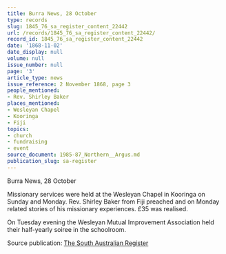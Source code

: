 ```yaml
---
title: Burra News, 28 October
type: records
slug: 1845_76_sa_register_content_22442
url: /records/1845_76_sa_register_content_22442/
record_id: 1845_76_sa_register_content_22442
date: '1868-11-02'
date_display: null
volume: null
issue_number: null
page: '3'
article_type: news
issue_reference: 2 November 1868, page 3
people_mentioned:
- Rev. Shirley Baker
places_mentioned:
- Wesleyan Chapel
- Kooringa
- Fiji
topics:
- church
- fundraising
- event
source_document: 1985-87_Northern__Argus.md
publication_slug: sa-register
---
```


Burra News, 28 October

Missionary services were held at the Wesleyan Chapel in Kooringa on Sunday and Monday.  Rev. Shirley Baker from Fiji preached and on Monday related stories of his missionary experiences.  £35 was realised.

On Tuesday evening the Wesleyan Mutual Improvement Association held their half-yearly soiree in the schoolroom.

Source publication: [The South Australian Register](/publications/sa-register/)
